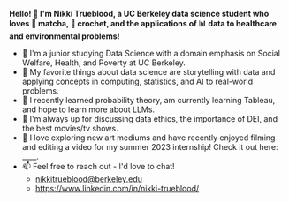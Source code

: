 **Hello! 👋 I'm Nikki Trueblood, a UC Berkeley data science student who loves 🍵 matcha, 🧶 crochet, and the applications of 📊 data to healthcare and environmental problems!**

- 🐻 I'm a junior studying Data Science with a domain emphasis on Social Welfare, Health, and Poverty at UC Berkeley.
- 📖 My favorite things about data science are storytelling with data and applying concepts in computing, statistics, and AI to real-world problems.
- 🧠 I recently learned probability theory, am currently learning Tableau, and hope to learn more about LLMs. 
- 💬 I'm always up for discussing data ethics, the importance of DEI, and the best movies/tv shows.
- 🎥 I love exploring new art mediums and have recently enjoyed filming and editing a video for my summer 2023 internship! Check it out here: ____.
- 📫 Feel free to reach out - I'd love to chat!
  - nikkitrueblood@berkeley.edu
  - https://www.linkedin.com/in/nikki-trueblood/ 
